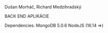 Dušan Morháč, Richard Medzihradský

BACK END APLIKÁCIE

Dependencies:
MongoDB 5.0.6
NodeJS (16.14 =>)
